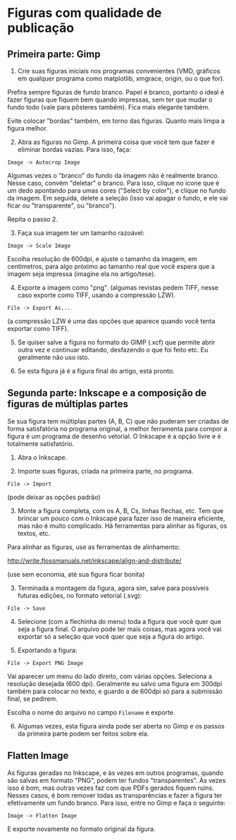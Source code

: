 # Figuras com qualidade de publicação

## Primeira parte: Gimp

1) Crie suas figuras iniciais nos programas convenientes (VMD, gráficos
em qualquer programa como matplotlib, xmgrace, origin, ou o que for).

Prefira sempre figuras de fundo branco. Papel é branco, portanto o ideal é
fazer figuras que fiquem bem quando impressas, sem ter que mudar o fundo todo
(vale para pôsteres também). Fica mais elegante também. 

Evite colocar "bordas" também, em torno das figuras. Quanto mais limpa a figura
melhor. 

2) Abra as figuras no Gimp. A primeira coisa que você tem que fazer é
eliminar bordas vazias. Para isso, faça: 

`Image -> Autocrop Image`

Algumas vezes o "branco" do fundo da imagem não é realmente branco.
Nesse caso, convém "deletar" o branco. Para isso, clique no ícone que
é um dedo apontando para umas cores ("Select by color"), e clique no
fundo da imagem. Em seguida, delete a seleção (isso vai apagar o fundo,
e ele vai ficar ou "transparente", ou "branco").

Repita o passo 2.

3) Faça sua imagem ter um tamanho razoável:

`Image -> Scale Image`

Escolha resolução de 600dpi, e ajuste o tamanho da imagem,
em centímetros, para algo próximo ao tamanho real que você espera que
a imagem seja impressa (imagine ela no artigo/tese).  

4) Exporte a imagem como "png". (algumas revistas pedem TIFF, nesse
caso exporte como TIFF, usando a compressão LZW).  

`File -> Export As... `

(a compressão LZW é uma das opções que aparece quando você tenta
exportar como TIFF). 

5) Se quiser salve a figura no formato do GIMP (.xcf) que permite
abrir outra vez e continuar editando, desfazendo o que foi feito etc.
Eu geralmente não uso isto.

7) Se esta figura já é a figura final do artigo, está pronto.

## Segunda parte: Inkscape e a composição de figuras de múltiplas partes

Se sua figura tem múltiplas partes (A, B, C) que não puderam ser criadas
de forma satisfatória no programa original, a melhor ferramenta para
compor a figura é um programa de desenho vetorial. O Inkscape é a opção
livre e é totalmente satisfatório.

1) Abra o Inkscape. 

2) Importe suas figuras, criada na primeira parte, no programa. 

`File -> Import`

(pode deixar as opções padrão)

3) Monte a figura completa, com os A, B, Cs, linhas flechas, etc. Tem
que brincar um pouco com o Inkscape para fazer isso de maneira
eficiente, mas não é muito complicado. Há ferramentas para alinhar as
figuras, os textos, etc.  

Para alinhar as figuras, use as ferramentas de alinhamento:

http://write.flossmanuals.net/inkscape/align-and-distribute/

(use sem economia, até sua figura ficar bonita)

3) Terminada a montagem da figura, agora sim, salve para possíveis
futuras edições, no formato vetorial (.svg):

`File -> Save`

4) Selecione (com a flechinha do menu) toda a figura que você quer que
seja a figura final. O arquivo pode ter mais coisas, mas agora você vai
exportar só a seleção que você quer que seja a figura do artigo.  

5) Exportando a figura:

`File -> Export PNG Image`

Vai aparecer um menu do lado direito, com várias opções. Seleciona a
resolução desejada (600 dpi). Geralmente eu salvo uma figura em 300dpi
também para colocar no texto, e guardo a de 600dpi só para a submissão
final, se pedirem.

Escolha o nome do arquivo no campo `Filename` e exporte. 

6) Algumas vezes, esta figura ainda pode ser aberta no Gimp e os passos
da primeira parte podem ser feitos sobre ela.

## Flatten Image

As figuras geradas no Inkscape, e às vezes em outros programas, quando
são salvas em formato "PNG", podem ter fundos "transparentes". Às vezes
isso é bom, mas outras vezes faz com que PDFs gerados fiquem ruins.
Nesses casos, é bom remover todas as transparências e fazer a figura ter
efetivamente um fundo branco. Para isso, entre no Gimp e faça o
seguinte:

`Image -> Flatten Image`

E exporte novamente no formato original da figura.











